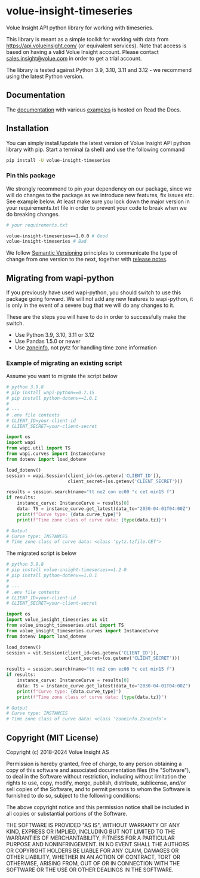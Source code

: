 # volue-insight-timeseries
Volue Insight API python library for working with timeseries.

This library is meant as a simple toolkit for working with data from
https://api.volueinsight.com/ (or equivalent services). Note that access
is based on having a valid Volue Insight account. Please contact
sales.insight@volue.com in order to get a trial account.

The library is tested against Python 3.9, 3.10, 3.11 and 3.12 - we recommend using 
the latest Python version.


## Documentation

The 
[documentation](https://wattsight-volue-insight-timeseries.readthedocs-hosted.com/en/master/) 
with various 
[examples](https://wattsight-volue-insight-timeseries.readthedocs-hosted.com/en/master/examples.html)
is hosted on Read the Docs.

## Installation

You can simply install/update the latest version of Volue Insight API python
library with pip.
Start a terminal (a shell) and use the following command

```bash
pip install -U volue-insight-timeseries
```

### Pin this package
We strongly recommend to pin your dependency on our package, since we will do
changes to the package as we introduce new features, fix issues etc. See example
below. At least make sure you lock down the major version in your
requirements.txt file in order to prevent your code to break when we do
breaking changes.

```bash
# your requirements.txt

volue-insight-timeseries==1.0.0 # Good
volue-insight-timeseries # Bad
```

We follow [Semantic Versioning](https://semver.org/spec/v2.0.0-rc.2.html)
principles to communicate the type of change from one version to the next,
together with [release notes](https://github.com/volueinsight/volue-insight-timeseries/releases).

## Migrating from wapi-python
If you previously have used wapi-python, you should switch to use this package
going forward. We will not add any new features to wapi-python, it is only in 
the event of a severe bug that we will do any changes to it.

These are the steps you will have to do in order to successfully
make the switch. 

* Use Python 3.9, 3.10, 3.11 or 3.12
* Use Pandas 1.5.0 or newer
* Use [zoneinfo](https://docs.python.org/3/library/zoneinfo.html), not pytz for handling time zone information

### Example of migrating an existing script
Assume you want to migrate the script below

```python
# python 3.9.8
# pip install wapi-python==0.7.15
# pip install python-dotenv==1.0.1
#
# ---
# .env file contents
# CLIENT_ID=your-client-id
# CLIENT_SECRET=your-client-secret

import os
import wapi
from wapi.util import TS
from wapi.curves import InstanceCurve
from dotenv import load_dotenv

load_dotenv()
session = wapi.Session(client_id=(os.getenv('CLIENT_ID')),
                       client_secret=(os.getenv('CLIENT_SECRET')))

results = session.search(name="tt no2 con ec00 °c cet min15 f")
if results:
    instance_curve: InstanceCurve = results[0]
    data: TS = instance_curve.get_latest(data_to="2030-04-01T04:00Z")
    print(f"Curve type: {data.curve_type}")
    print(f"Time zone class of curve data: {type(data.tz)}")

# Output
# Curve type: INSTANCES
# Time zone class of curve data: <class 'pytz.tzfile.CET'>
```

The migrated script is below
```python
# python 3.9.8
# pip install volue-insight-timeseries==1.2.0
# pip install python-dotenv==1.0.1
#
# ---
# .env file contents
# CLIENT_ID=your-client-id
# CLIENT_SECRET=your-client-secret

import os
import volue_insight_timeseries as vit
from volue_insight_timeseries.util import TS
from volue_insight_timeseries.curves import InstanceCurve
from dotenv import load_dotenv

load_dotenv()
session = vit.Session(client_id=(os.getenv('CLIENT_ID')),
                      client_secret=(os.getenv('CLIENT_SECRET')))

results = session.search(name="tt no2 con ec00 °c cet min15 f")
if results:
    instance_curve: InstanceCurve = results[0]
    data: TS = instance_curve.get_latest(data_to="2030-04-01T04:00Z")
    print(f"Curve type: {data.curve_type}")
    print(f"Time zone class of curve data: {type(data.tz)}")

# Output
# Curve type: INSTANCES
# Time zone class of curve data: <class 'zoneinfo.ZoneInfo'>
```

## Copyright (MIT License)

Copyright (c) 2018-2024 Volue Insight AS

Permission is hereby granted, free of charge, to any person obtaining a copy
of this software and associated documentation files (the "Software"), to deal
in the Software without restriction, including without limitation the rights
to use, copy, modify, merge, publish, distribute, sublicense, and/or sell
copies of the Software, and to permit persons to whom the Software is
furnished to do so, subject to the following conditions:

The above copyright notice and this permission notice shall be included in all
copies or substantial portions of the Software.

THE SOFTWARE IS PROVIDED "AS IS", WITHOUT WARRANTY OF ANY KIND, EXPRESS OR
IMPLIED, INCLUDING BUT NOT LIMITED TO THE WARRANTIES OF MERCHANTABILITY,
FITNESS FOR A PARTICULAR PURPOSE AND NONINFRINGEMENT. IN NO EVENT SHALL THE
AUTHORS OR COPYRIGHT HOLDERS BE LIABLE FOR ANY CLAIM, DAMAGES OR OTHER
LIABILITY, WHETHER IN AN ACTION OF CONTRACT, TORT OR OTHERWISE, ARISING FROM,
OUT OF OR IN CONNECTION WITH THE SOFTWARE OR THE USE OR OTHER DEALINGS IN THE
SOFTWARE.
